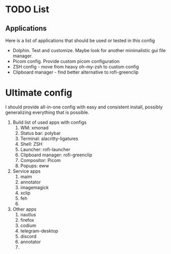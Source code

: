 # TODO List

## Applications

Here is a list of applications that should be used or tested in this config

- Dolphin. Test and customize. Maybe look for another minimalistic gui file manager.
- Picom config. Provide custom picom configuration
- ZSH config - move from heavy oh-my-zsh to custom config
- Clipboard manager - find better alternative to rofi-greenclip

# Ultimate config

I should provide all-in-one config with easy and consistent install, possibly generalizing everything that is possible.

1. Build list of used apps with configs
   1. WM: xmonad
   2. Status bar: polybar
   3. Terminal: alacritty-ligatures
   4. Shell: ZSH
   5. Launcher: rofi-launcher
   6. Clipboard manager: rofi-greenclip
   7. Compositor: Picom
   8. Popups: eww
2. Service apps
   1. maim
   2. annotator
   3. imagemagick
   4. xclip
   5. feh
   6. 
3. Other apps
   1.  nautlus
   2. firefox
   3. codium
   4. telegram-desktop
   5. discord
   6. annotator
   7. 
